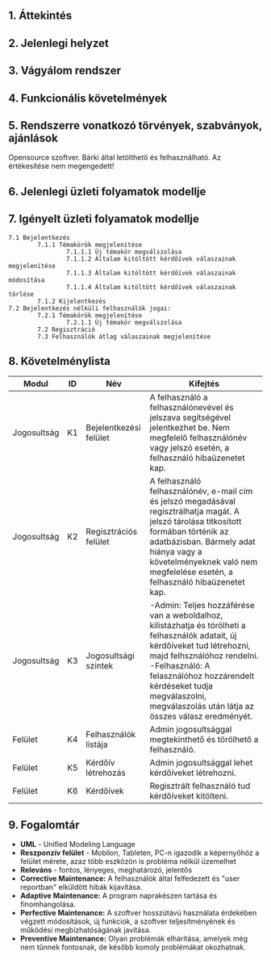 ## 1. Áttekintés

## 2. Jelenlegi helyzet

## 3. Vágyálom rendszer 

## 4. Funkcionális követelmények

## 5. Rendszerre vonatkozó törvények, szabványok, ajánlások

Opensource szoftver. Bárki által letölthető és felhasználható. Az értékesítése nem megengedett!

## 6. Jelenlegi üzleti folyamatok modellje

## 7. Igényelt üzleti folyamatok modellje

    7.1 Bejelentkezés
            7.1.1 Témakörök megjelenítése
                    7.1.1.1 Új témakör megválszolása
                    7.1.1.2 Általam kitöltött kérdőívek válaszainak megjelenítése
                    7.1.1.3 Általam kitöltött kérdőívek válaszainak módosítása
                    7.1.1.4 Általam kitöltött kérdőívek válaszainak törlése
            7.1.2 Kijelentkezés
    7.2 Bejelentkezés nélküli felhasználók jogai:
            7.2.1 Témakörök megjelenítése
                    7.2.1.1 Új témakör megválszolása
            7.2 Regisztráció
            7.3 Felhasználók átlag válaszainak megjelenítése
## 8. Követelménylista

Modul | ID | Név | Kifejtés
--- | --- | --- | ----------------------------------------------------------------------
Jogosultság | K1 | Bejelentkezési felület | A felhasználó a felhasználónevével és jelszava segítségével jelentkezhet be. Nem megfelelő felhasználónév vagy jelszó esetén, a felhasználó hibaüzenetet kap.
Jogosultság | K2 | Regisztrációs felület | A felhasználó felhasználónév, e-mail cím és jelszó megadásával regisztrálhatja magát. A jelszó tárolása titkosított formában történik az adatbázisban. Bármely adat hiánya vagy a követelményeknek való nem megfelelése esetén, a felhasználó hibaüzenetet kap.
Jogosultság | K3 | Jogosultsági szintek | -Admin: Teljes hozzáférése van a weboldalhoz, kilistázhatja és törölheti a felhasználók adatait, új kérdőíveket tud létrehozni, majd felhsználóhoz rendelni. <br> -Felhasználó: A felasználóhoz hozzárendelt kérdéseket tudja megválaszolni, megválaszolás után látja az összes válasz eredményét.
Felület | K4 | Felhasználók listája | Admin jogosultsággal megtekinthető és törölhető a felhasználó.
Felület | K5 | Kérdőív létrehozás | Admin jogosultsággal lehet kérdőíveket létrehozni.
Felület | K6 | Kérdőívek | Regisztrált felhasználó tud kérdőíveket kitölteni.


## 9. Fogalomtár

- **UML** - Unified Modeling Language
- **Reszponzív felület** - Mobilon, Tableten, PC-n igazodik a
képernyőhöz a felület mérete, azaz több eszközön is probléma nélkül
üzemelhet
- **Releváns** - fontos, lényeges, meghatározó, jelentős
- **Corrective Maintenance:** A felhasználók által felfedezett és "user reportban"
elküldött hibák kijavítása.
- **Adaptive Maintenance:** A program naprakészen tartása és finomhangolása.
- **Perfective Maintenance:** A szoftver hosszútávú használata érdekében végzett
módosítások, új funkciók, a szoftver teljesítményének és működési
megbízhatóságának javítása.
- **Preventive Maintenance:** Olyan problémák elhárítása, amelyek még nem
tűnnek fontosnak, de később komoly problémákat okozhatnak.